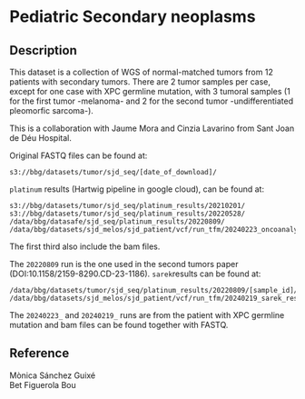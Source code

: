 # Pediatric Secondary neoplasms

## Description

This dataset is a collection of WGS of normal-matched tumors from 12 patients with secondary tumors. There are 2 tumor samples per case, except for one case with XPC germline mutation, with 3 tumoral samples (1 for the first tumor -melanoma- and 2 for the second tumor -undifferentiated pleomorfic sarcoma-).

This is a collaboration with Jaume Mora and Cinzia Lavarino from Sant Joan de Déu Hospital.

Original FASTQ files can be found at:
```text
s3://bbg/datasets/tumor/sjd_seq/[date_of_download]/

```
`platinum` results (Hartwig pipeline in google cloud), can be found at:

```text
s3://bbg/datasets/tumor/sjd_seq/platinum_results/20210201/
s3://bbg/datasets/tumor/sjd_seq/platinum_results/20220528/
/data/bbg/datasafe/sjd_seq/platinum_results/20220809/
/data/bbg/datasets/sjd_melos/sjd_patient/vcf/run_tfm/20240223_oncoanalyser_results/

```
The first third also include the bam files.


The `20220809` run is the one used in the second tumors paper (DOI:10.1158/2159-8290.CD-23-1186).
`sarek`results can be found at:
```text
/data/bbg/datasets/tumor/sjd_seq/platinum_results/20220809/[sample_id]/sarek_results/
/data/bbg/datasets/sjd_melos/sjd_patient/vcf/run_tfm/20240219_sarek_results/

```
The `20240223_` and `20240219_` runs are from the patient with XPC germline mutation and bam files can be found together with FASTQ. 

## Reference
Mònica Sánchez Guixé  
Bet Figuerola Bou
